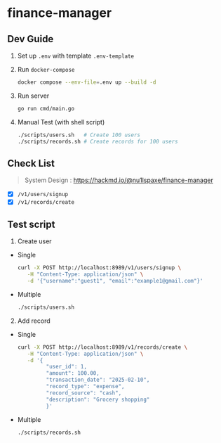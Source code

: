 # finance-manager

## Dev Guide

1. Set up `.env` with template `.env-template`
   
2. Run `docker-compose`

   ```bash
   docker compose --env-file=.env up --build -d
   ```
3. Run server

   ```bash
   go run cmd/main.go
   ```
4. Manual Test (with shell script)
   
   ```bash
   ./scripts/users.sh   # Create 100 users
   ./scripts/records.sh # Create records for 100 users
   ```

## Check List

> System Design : https://hackmd.io/@nu1lspaxe/finance-manager

- [X] `/v1/users/signup`
- [X] `/v1/records/create`

## Test script

1. Create user

- Single
   ```bash
   curl -X POST http://localhost:8989/v1/users/signup \
      -H "Content-Type: application/json" \
      -d '{"username":"guest1", "email":"example1@gmail.com"}'
   ```

- Multiple
  ```bash
  ./scripts/users.sh 
  ```


2. Add record

- Single
   ```bash
   curl -X POST http://localhost:8989/v1/records/create \
      -H "Content-Type: application/json" \
      -d '{
            "user_id": 1,
            "amount": 100.00,
            "transaction_date": "2025-02-10",
            "record_type": "expense",
            "record_source": "cash",
            "description": "Grocery shopping"
            }'
   ```

- Multiple
  ```bash
  ./scripts/records.sh
  ```